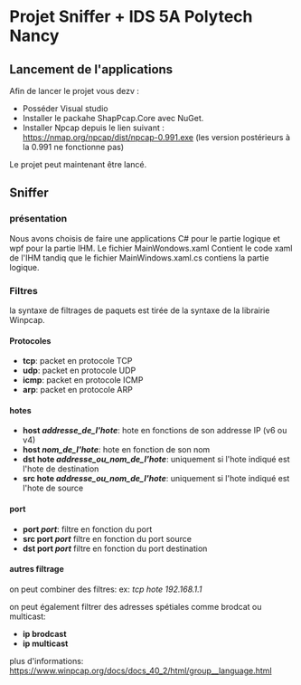 # Projet Sniffer + IDS 5A Polytech Nancy # 

## Lancement de l'applications ##
Afin de lancer le projet vous dezv :
- Posséder Visual studio
- Installer le packahe ShapPcap.Core avec NuGet.
- Installer Npcap depuis le lien suivant : https://nmap.org/npcap/dist/npcap-0.991.exe (les version postérieurs à la 0.991 ne fonctionne pas)

Le projet peut maintenant être lancé.

## Sniffer ##

### présentation ###
Nous avons choisis de faire une applications C# pour le partie logique et wpf pour la partie IHM. Le fichier MainWondows.xaml Contient le code xaml de l'IHM tandiq que le fichier MainWindows.xaml.cs contiens la partie logique.  

### Filtres ###
la syntaxe de filtrages de paquets est tirée de la syntaxe de la librairie Winpcap.

#### Protocoles ####
* **tcp**: packet en protocole TCP
* **udp**: packet en protocole UDP
* **icmp**: packet en protocole ICMP
* **arp**: packet en protocole ARP

#### hotes ####

* **host _addresse_de_l'hote_**: hote en fonctions de son addresse IP (v6 ou v4)
* **host _nom_de_l'hote_**: hote en fonction de son nom 
* **dst hote _addresse_ou_nom_de_l'hote_**: uniquement si l'hote indiqué est l'hote de destination
* **src hote _addresse_ou_nom_de_l'hote_**: uniquement si l'hote indiqué est l'hote de source

#### port ####

* **port _port_**: filtre en fonction du port
* **src port _port_** filtre en fonction du port source
* **dst port _port_** filtre en fonction du port destination

#### autres filtrage ####

on peut combiner des filtres: 
ex: _tcp hote 192.168.1.1_

on peut également filtrer des adresses spétiales comme brodcat ou multicast:
* **ip brodcast**
* **ip multicast**

plus d'informations: https://www.winpcap.org/docs/docs_40_2/html/group__language.html



